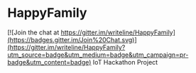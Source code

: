 # HappyFamily

[![Join the chat at https://gitter.im/writeline/HappyFamily](https://badges.gitter.im/Join%20Chat.svg)](https://gitter.im/writeline/HappyFamily?utm_source=badge&utm_medium=badge&utm_campaign=pr-badge&utm_content=badge)
IoT Hackathon Project
